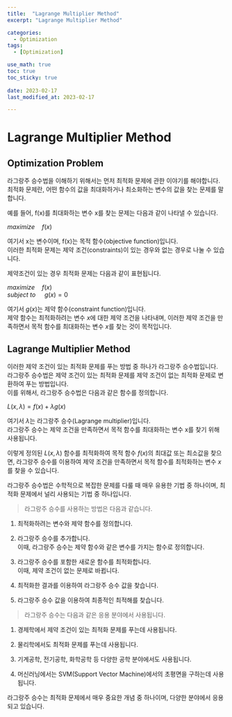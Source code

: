 ```yaml
---
title:  "Lagrange Multiplier Method"
excerpt: "Lagrange Multiplier Method"

categories:
  - Optimization
tags:
  - [Optimization]

use_math: true
toc: true
toc_sticky: true
 
date: 2023-02-17
last_modified_at: 2023-02-17

--- 
```


# Lagrange Multiplier Method
## Optimization Problem
라그랑주 승수법을 이해하기 위해서는 먼저 최적화 문제에 관한 이야기를 해야합니다.<br>
최적화 문제란, 어떤 함수의 값을 최대화하거나 최소화하는 변수의 값을 찾는 문제를 말합니다.

예를 들어, f(x)를 최대화하는 변수 x를 찾는 문제는 다음과 같이 나타낼 수 있습니다.<br>

$maximize\quad f(x)$ 

여기서 x는 변수이며, f(x)는 목적 함수(objective function)입니다.<br>
이러한 최적화 문제는 제약 조건(constraints)이 있는 경우와 없는 경우로 나눌 수 있습니다.<br>

제약조건이 있는 경우 최적화 문제는 다음과 같이 표현됩니다.

$maximize\quad f(x)$<br>
$subject\ to\quad\  g(x) = 0$

여기서 $g(x)$는 제약 함수(constraint function)입니다.<br> 제약 함수는 최적화하려는 변수 $x$에 대한 제약 조건을 나타내며, 이러한 제약 조건을 만족하면서 목적 함수를 최대화하는 변수 $x$를 찾는 것이 목적입니다.

## Lagrange Multiplier Method
이러한 제약 조건이 있는 최적화 문제를 푸는 방법 중 하나가 라그랑주 승수법입니다.<br>라그랑주 승수법은 제약 조건이 있는 최적화 문제를 제약 조건이 없는 최적화 문제로 변환하여 푸는 방법입니다.<br>
이를 위해서, 라그랑주 승수법은 다음과 같은 함수를 정의합니다.

$L(x, λ) = f(x) + λg(x)$

여기서 $λ$는 라그랑주 승수(Lagrange multiplier)입니다.<br>
라그랑주 승수는 제약 조건을 만족하면서 목적 함수를 최대화하는 변수 x를 찾기 위해 사용됩니다.

이렇게 정의된 $L(x, λ)$ 함수를 최적화하여 목적 함수 $f(x)$의 최대값 또는 최소값을 찾으면, 라그랑주 승수를 이용하여 제약 조건을 만족하면서 목적 함수를 최적화하는 변수 $x$를 찾을 수 있습니다.

라그랑주 승수법은 수학적으로 복잡한 문제를 다룰 때 매우 유용한 기법 중 하나이며, 최적화 문제에서 널리 사용되는 기법 중 하나입니다.<br>
>라그랑주 승수를 사용하는 방법은 다음과 같습니다.

1. 최적화하려는 변수와 제약 함수를 정의합니다.

2. 라그랑주 승수를 추가합니다.<br> 이때, 라그랑주 승수는 제약 함수와 같은 변수를 가지는 함수로 정의합니다.

3. 라그랑주 승수를 포함한 새로운 함수를 최적화합니다.<br> 이때, 제약 조건이 없는 문제로 바뀝니다.

4. 최적화한 결과를 이용하여 라그랑주 승수 값을 찾습니다.

5. 라그랑주 승수 값을 이용하여 최종적인 최적해를 찾습니다.

>라그랑주 승수는 다음과 같은 응용 분야에서 사용됩니다.

1. 경제학에서 제약 조건이 있는 최적화 문제를 푸는데 사용됩니다.

2. 물리학에서도 최적화 문제를 푸는데 사용됩니다.

3. 기계공학, 전기공학, 화학공학 등 다양한 공학 분야에서도 사용됩니다.

4. 머신러닝에서는 SVM(Support Vector Machine)에서의 초평면을 구하는데 사용됩니다.

라그랑주 승수는 최적화 문제에서 매우 중요한 개념 중 하나이며, 다양한 분야에서 응용되고 있습니다.
